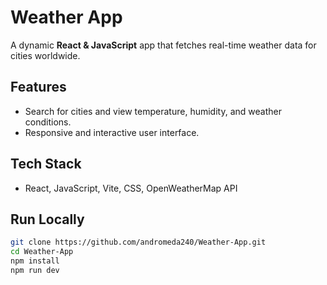 # Weather App

A dynamic **React & JavaScript** app that fetches real-time weather data for cities worldwide.  

## Features
- Search for cities and view temperature, humidity, and weather conditions.  
- Responsive and interactive user interface.  

## Tech Stack
- React, JavaScript, Vite, CSS, OpenWeatherMap API  

## Run Locally
```bash
git clone https://github.com/andromeda240/Weather-App.git
cd Weather-App
npm install
npm run dev
